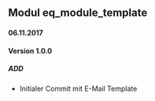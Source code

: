 ## Modul eq_module_template

#### 06.11.2017
#### Version 1.0.0
##### ADD
- Initialer Commit mit E-Mail Template
